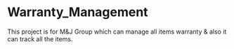 # Warranty_Management
This project is for M&amp;J Group which can manage all items warranty &amp; also it can track all the items. 
